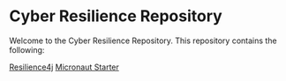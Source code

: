 # Cyber Resilience Repository

Welcome to the Cyber Resilience Repository. This repository contains the following:

[Resilience4j](/resilience4j)
[Micronaut Starter](/micronaut/)